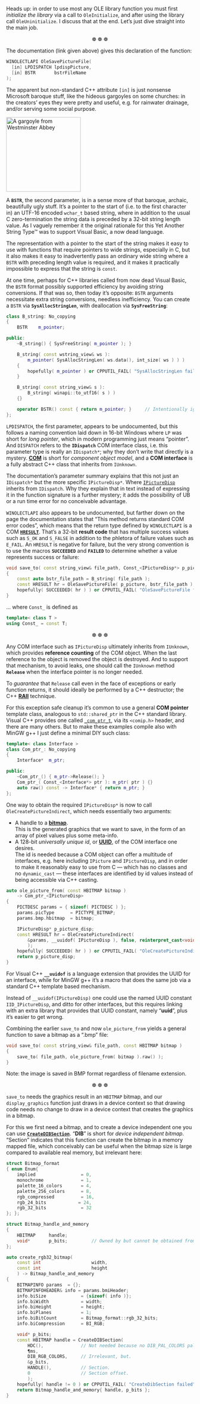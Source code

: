 Heads up: in order to use most any OLE library function you must first *initialize the library* via a call to `OleInitialize`, and after using the library call `OleUninitialize`. I discuss that at the end. Let’s just dive straight into the main job.

<p align="center">❁ ❁ ❁</p>

The documentation (link given above) gives this declaration of the function:

```cpp
WINOLECTLAPI OleSavePictureFile(
  [in] LPDISPATCH lpdispPicture,
  [in] BSTR       bstrFileName
);
```

The apparent but non-standard C++ attribute `[in]` is just nonsense Microsoft baroque stuff, like the hideous gargoyles on some churches: in the creators’ eyes they were pretty and useful, e.g. for rainwater drainage, and/or serving some social purpose.

<img alt="A gargoyle from Westminster Abbey" src="05/images/westminster-abbey-gargoyle.jpg" width="200">

A **`BSTR`**, the second parameter, is in a sense more of that baroque, archaic, beautifully ugly stuff. It’s a pointer to the start of (i.e. to the first character in) an UTF-16 encoded `wchar_t` based string, where in addition to the usual C zero-termination the string data is preceded by a 32-bit string length value. As I vaguely remember it the original rationale for this Yet Another String Type™ was to support Visual Basic, a now dead language.

The representation with a pointer to the start of the string makes it easy to use with functions that require pointers to wide strings, especially in C, but it also makes it easy to inadvertently pass an ordinary wide string where a `BSTR` with preceding length value is required, and it makes it practically impossible to express that the string is `const`.

At one time, perhaps for C++ libraries called from now dead Visual Basic, the `BSTR` format possibly supported efficiency by avoiding string conversions. If that was so, then today it’s opposite: `BSTR` arguments necessitate extra string conversions, needless inefficiency. You can create a `BSTR` via **`SysAllocStringLen`**, with deallocation via **`SysFreeString`**:

```cpp
class B_string: No_copying
{
    BSTR    m_pointer;

public:
    ~B_string() { SysFreeString( m_pointer ); }

    B_string( const wstring_view& ws ):
        m_pointer( SysAllocStringLen( ws.data(), int_size( ws ) ) )
    {
        hopefully( m_pointer ) or CPPUTIL_FAIL( "SysAllocStringLen failed" );
    }

    B_string( const string_view& s ):
        B_string( winapi::to_utf16( s ) )
    {}

    operator BSTR() const { return m_pointer; }     // Intentionally ignores C++20 `<=>`.
};
```

`LPDISPATCH`, the first parameter, appears to be undocumented, but this follows a naming convention laid down in 16-bit Windows where `LP` was short for *long pointer*, which in modern programming just means “pointer”. And `DISPATCH` refers to the **`IDispatch`** COM interface class, i.e. this parameter type is really an `IDispatch*`; why they don’t write that directly is a mystery. [**COM**](https://en.wikipedia.org/wiki/Component_Object_Model) is short for *component object model*, and a **COM interface** is a fully abstract C++ class that inherits from `IUnknown`.

The documentation’s parameter summary explains that this not just an `IDispatch*` but the more specific `IPictureDisp*`. Where [`IPictureDisp`](https://docs.microsoft.com/en-us/windows/win32/api/ocidl/nn-ocidl-ipicturedisp) inherits from `IDispatch`. Why they explain that in text instead of expressing it in the function signature is a further mystery; it adds the possibility of UB or a run time error for no conceivable advantage.

`WINOLECTLAPI` also appears to be undocumented, but farther down on the page the documentation states that “This method returns standard COM error codes”, which means that the return type defined by `WINOLECTLAPI` is a COM [**`HRESULT`**](https://docs.microsoft.com/en-us/windows/win32/com/error-handling-in-com). That’s a 32-bit **result code** that has multiple success values such as `S_OK` and `S_FALSE` in addition to the phletora of failure values such as `E_FAIL`. An `HRESULT` is negative for failure, but the very strong convention is to use the macros **`SUCCEEDED`** and **`FAILED`** to determine whether a value represents success or failure:

```cpp
void save_to( const string_view& file_path, Const_<IPictureDisp*> p_picture )
{
    const auto bstr_file_path = B_string( file_path );
    const HRESULT hr = OleSavePictureFile( p_picture, bstr_file_path );
    hopefully( SUCCEEDED( hr ) ) or CPPUTIL_FAIL( "OleSavePictureFile failed" );
}
```

… where `Const_` is defined as

```cpp
template< class T >
using Const_ = const T;
```

<p align="center">❁ ❁ ❁</p>

Any COM interface such as `IPictureDisp` ultimately inherits from `IUnknown`, which provides **reference counting** of the COM object. When the last reference to the object is removed the object is destroyed. And to support that mechanism, to avoid leaks, one should call the `IUnknown` method **`Release`** when the interface pointer is no longer needed.

To *guarantee* that `Release` call even in the face of exceptions or early function returns, it should ideally be performed by a C++ destructor; the C++ [**RAII**](https://en.wikipedia.org/wiki/Resource_acquisition_is_initialization) technique.

For this exception safe cleanup it’s common to use a general **COM pointer** template class, analogous to `std::shared_ptr` in the C++ standard library. Visual C++ provides one called [`_com_ptr_t`](https://docs.microsoft.com/en-us/cpp/cpp/com-ptr-t-class?view=msvc-170), via its `<comip.h>` header, and there are many others. But to make these examples compile also with MinGW g++ I just define a minimal DIY such class:

```cpp
template< class Interface >
class Com_ptr_: No_copying
{
    Interface*  m_ptr;

public:
    ~Com_ptr_() { m_ptr->Release(); }
    Com_ptr_( Const_<Interface*> ptr ): m_ptr( ptr ) {}
    auto raw() const -> Interface* { return m_ptr; }
};
```

One way to obtain the required `IPictureDisp*` is now to call `OleCreatePictureIndirect`, which needs essentially two arguments:

* A handle to a [**bitmap**](https://en.wikipedia.org/wiki/Bitmap).  
  This is the generated graphics that we want to save, in the form of an array of pixel values plus some meta-info.
* A 128-bit *universally unique id*, or [**UUID**](https://en.wikipedia.org/wiki/Universally_unique_identifier), of the COM interface one desires.  
  The id is needed because a COM object can offer a multitude of interfaces, e.g. here including `IPicture` and `IPictureDisp`, and in order to make it reasonably easy to use from C  — which has no classes and no `dynamic_cast` — these interfaces are identified by id values instead of being accessible via C++ casting.

```cpp
auto ole_picture_from( const HBITMAP bitmap )
    -> Com_ptr_<IPictureDisp>
{
    PICTDESC params = { sizeof( PICTDESC ) };
    params.picType      = PICTYPE_BITMAP;
    params.bmp.hbitmap  = bitmap;

    IPictureDisp* p_picture_disp;
    const HRESULT hr = OleCreatePictureIndirect(
        &params, __uuidof( IPictureDisp ), false, reinterpret_cast<void**>( &p_picture_disp )
        );
    hopefully( SUCCEEDED( hr ) ) or CPPUTIL_FAIL( "OleCreatePictureIndirect failed" );
    return p_picture_disp;
}
```

For Visual C++ **`__uuidof`** is a language extension that provides the UUID for an interface, while for MinGW g++ it’s a macro that does the same job via a standard C++ template based mechanism. 

Instead of `__uuidof(IPictureDisp)` one could use the named UUID constant `IID_IPictureDisp`, and ditto for other interfaces, but this requires linking with an extra library that provides that UUID constant, namely “**uuid**”, plus it’s easier to get wrong.

Combining the earlier `save_to` and now `ole_picture_from` yields a general function to save a bitmap as a “.bmp” file:

```cpp
void save_to( const string_view& file_path, const HBITMAP bitmap )
{
    save_to( file_path, ole_picture_from( bitmap ).raw() );
}
```

Note: the image is saved in BMP format regardless of filename extension.

<p align="center">❁ ❁ ❁</p>

`save_to` needs the graphics result in an `HBITMAP` bitmap, and our `display_graphics` function just draws in a device context so that drawing code needs no change to draw in a device context that creates the graphics in a bitmap.

For this we first need a bitmap, and to create a device independent one you can use [**`CreateDIBSection`**](https://docs.microsoft.com/en-us/windows/win32/api/wingdi/nf-wingdi-createdibsection). “**DIB**” is short for *device independent bitmap*. “Section” indicates that this function can create the bitmap in a memory mapped file, which conceivably can be useful when the bitmap size is large compared to available real memory, but irrelevant here:

```cpp
struct Bitmap_format
{ enum Enum{
    implied                 = 0,
    monochrome              = 1,
    palette_16_colors       = 4,
    palette_256_colors      = 8,
    rgb_compressed          = 16,
    rgb_24_bits            = 24,
    rgb_32_bits             = 32
}; };

struct Bitmap_handle_and_memory
{
    HBITMAP     handle;
    void*       p_bits;         // Owned by but cannot be obtained from the handle.
};

auto create_rgb32_bitmap(
    const int                   width,
    const int                   height
    ) -> Bitmap_handle_and_memory
{
    BITMAPINFO params  = {};
    BITMAPINFOHEADER& info = params.bmiHeader;
    info.biSize             = {sizeof( info )};
    info.biWidth            = width;
    info.biHeight           = height;
    info.biPlanes           = 1;
    info.biBitCount         = Bitmap_format::rgb_32_bits;
    info.biCompression      = BI_RGB;

    void* p_bits;
    const HBITMAP handle = CreateDIBSection(
        HDC(),              // Not needed because no DIB_PAL_COLORS palette.
        ¶ms,
        DIB_RGB_COLORS,     // Irrelevant, but.
        &p_bits,
        HANDLE(),           // Section.
        0                   // Section offset.
        );
    hopefully( handle != 0 ) or CPPUTIL_FAIL( "CreateDibSection failed" );
    return Bitmap_handle_and_memory{ handle, p_bits };
}
```
